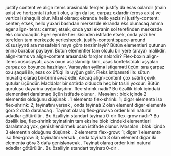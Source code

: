 justify content ve align items arasindaki ferqler. justify da esas oxlardir (main axis) ve horizontal (ufuqi) olur, align da ise, carpaz oxlardir (cross axis) ve vertical (shaquli) olur. Misal olaraq: ekranda hello yazisini justify-content: center; etsek, hello yuxari bashdan merkezde ekranda eks olunacaq amma eger align-items: center; etsek, onda yazi ekranin sol terefinden merkezde eks olunacaqdir. Eger eyni ile her ikisinden istifade etsek, onda yazi her terefden tam merkezde yerleshecek.
 justify-content:space-around xüsusiyyəti ara məsafələri nəyə görə tənzimləyir? Bütün elementleri qutunun eninə bərabər paylayır. Butun elementler tam olculu bir yere (araya) malikdir.
 align-items və align-content arasındakı fərqlər nələrdir? Flex-boxın align-items xüsusiyyəti, əsas oxun əsaslandığı kimi, əsas kontekstdəki əşyaları çarpaz ox boyunca hazirlayır. Varsayılan əyilmə istiqaməti üçün: sıra çarpaz oxu şaquli ilə, əsas ox üfüqi ilə uyğun gəlir. Fleks istiqaməti ilə: sütun müvafiq olaraq bir-birini əvəz edir. Ancaq align-content çox sətirli çevik qutular üçündür. Maddələr bir sətirdə olduqda heç bir təsiri yoxdur. Bütün quruluşu dəyərinə uyğunlaşdırır. 
 flex-shrink nədir? Bu özəllik blok içindəki elementləri daraltmaq üçün istifadə olunur . Məsələn : blok içində 2 elementin olduğunu düşünək . 1 elementə flex-shrink: 1; digər elementə isə flex-shrink: 2; təyinatını versək , onda təyinatı 2 olan element digər elementə görə 2 dəfə daralacaq . Təyinat olaraq flex-grow və order kimi natural ədədlər götürülür . Bu özəlliyin standart təyinatı 0-dır 
 flex-grow nədir? Bu özəllik ise, flex-shrink teyinatinin tam eksine blok icindeki elementleri daralatmaq yox, genishlendirmek ucun istifade olunur. Məsələn : blok içində 3 elementin olduğunu düşünək . 2 elementə flex-grow: 1; digər 1 elementə isə flex-grow: 3; təyinatını versək , onda təyinatı 3 olan element digər iki elementə görə 3 dəfə genişlənəcək . Təyinat olaraq order kimi natural ədədlər götürülür . Bu özəlliyin standart təyinatı 0-dır .